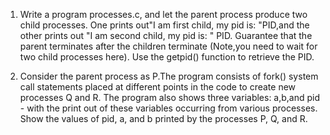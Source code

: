1. Write a program ​processes.c​, and let the parent process produce two child processes.
One prints out"I am first child, my pid is: "PID,and the other prints out "I am second child, my pid is: " PID.
Guarantee that the parent terminates after the children terminate (Note,you need to wait for two child processes here). Use the getpid() function to retrieve the PID.

2. Consider the parent process as P.The program consists of fork() system call statements placed at different points in the code to create new processes Q and R. The program also shows three variables: a,b,and pid - with the print out of these variables occurring from various processes. Show the values of pid, a, and b printed by the processes P, Q, and R.

